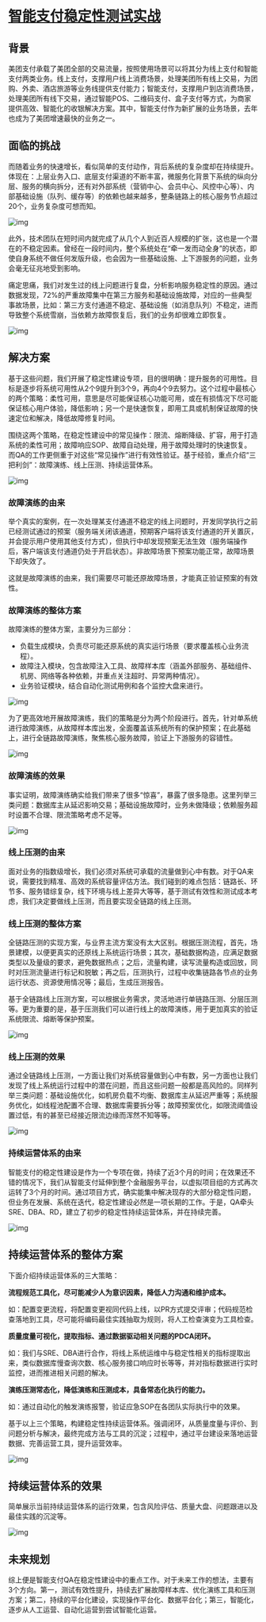 # [智能支付稳定性测试实战](https://tech.meituan.com/2018/12/13/smart-payment.html)

## 背景

美团支付承载了美团全部的交易流量，按照使用场景可以将其分为线上支付和智能支付两类业务。线上支付，支撑用户线上消费场景，处理美团所有线上交易，为团购、外卖、酒店旅游等业务线提供支付能力；智能支付，支撑用户到店消费场景，处理美团所有线下交易，通过智能POS、二维码支付、盒子支付等方式，为商家提供高效、智能化的收银解决方案。其中，智能支付作为新扩展的业务场景，去年也成为了美团增速最快的业务之一。

## 面临的挑战

而随着业务的快速增长，看似简单的支付动作，背后系统的复杂度却在持续提升。体现在：上层业务入口、底层支付渠道的不断丰富，微服务化背景下系统的纵向分层、服务的横向拆分，还有对外部系统（营销中心、会员中心、风控中心等）、内部基础设施（队列、缓存等）的依赖也越来越多，整条链路上的核心服务节点超过20个，业务复杂度可想而知。

![img](https://awps-assets.meituan.net/mit-x/blog-images-bundle-2018b/547a1d47.png)

此外，技术团队在短时间内就完成了从几个人到近百人规模的扩张，这也是一个潜在的不稳定因素。曾经在一段时间内，整个系统处在“牵一发而动全身”的状态，即使自身系统不做任何发版升级，也会因为一些基础设施、上下游服务的问题，业务会毫无征兆地受到影响。

痛定思痛，我们对发生过的线上问题进行复盘，分析影响服务稳定性的原因。通过数据发现，72%的严重故障集中在第三方服务和基础设施故障，对应的一些典型事故场景，比如：第三方支付通道不稳定、基础设施（如消息队列）不稳定，进而导致整个系统雪崩，当依赖方故障恢复后，我们的业务却很难立即恢复。

![img](https://awps-assets.meituan.net/mit-x/blog-images-bundle-2018b/37ad8dfe.png)

## 解决方案

基于这些问题，我们开展了稳定性建设专项，目的很明确：提升服务的可用性。目标是逐步将系统可用性从2个9提升到3个9，再向4个9去努力。这个过程中最核心的两个策略：柔性可用，意思是尽可能保证核心功能可用，或在有损情况下尽可能保证核心用户体验，降低影响；另一个是快速恢复，即用工具或机制保证故障的快速定位和解决，降低故障修复时间。

围绕这两个策略，在稳定性建设中的常见操作：限流、熔断降级、扩容，用于打造系统的柔性可用；故障响应SOP、故障自动处理，用于故障处理时的快速恢复。而QA的工作更侧重于对这些“常见操作”进行有效性验证。基于经验，重点介绍“三把利剑”：故障演练、线上压测、持续运营体系。

![img](https://awps-assets.meituan.net/mit-x/blog-images-bundle-2018b/3befdfed.png)

### 故障演练的由来

举个真实的案例，在一次处理某支付通道不稳定的线上问题时，开发同学执行之前已经测试通过的预案（服务端关闭该通道，预期客户端将该支付通道的开关置灰，并会提示用户使用其他支付方式），但执行中却发现预案无法生效（服务端操作后，客户端该支付通道仍处于开启状态）。非故障场景下预案功能正常，故障场景下却失效了。

这就是故障演练的由来，我们需要尽可能还原故障场景，才能真正验证预案的有效性。

### 故障演练的整体方案

故障演练的整体方案，主要分为三部分：

- 负载生成模块，负责尽可能还原系统的真实运行场景（要求覆盖核心业务流程）。
- 故障注入模块，包含故障注入工具、故障样本库（涵盖外部服务、基础组件、机房、网络等各种依赖，并重点关注超时、异常两种情况）。
- 业务验证模块，结合自动化测试用例和各个监控大盘来进行。

![img](https://awps-assets.meituan.net/mit-x/blog-images-bundle-2018b/ddad6011.png)

为了更高效地开展故障演练，我们的策略是分为两个阶段进行。首先，针对单系统进行故障演练，从故障样本库出发，全面覆盖该系统所有的保护预案；在此基础上，进行全链路故障演练，聚焦核心服务故障，验证上下游服务的容错性。

![img](https://awps-assets.meituan.net/mit-x/blog-images-bundle-2018b/1a937729.png)

### 故障演练的效果

事实证明，故障演练确实给我们带来了很多“惊喜”，暴露了很多隐患。这里列举三类问题：数据库主从延迟影响交易；基础设施故障时，业务未做降级；依赖服务超时设置不合理、限流策略考虑不足等。

![img](https://awps-assets.meituan.net/mit-x/blog-images-bundle-2018b/ffc61b5d.png)

### 线上压测的由来

面对业务的指数级增长，我们必须对系统可承载的流量做到心中有数。对于QA来说，需要找到精准、高效的系统容量评估方法。我们碰到的难点包括：链路长、环节多、服务错综复杂，线下环境与线上差异大等等，基于测试有效性和测试成本考虑，我们决定要做线上压测，而且要实现全链路的线上压测。

### 线上压测的整体方案

全链路压测的实现方案，与业界主流方案没有太大区别。根据压测流程，首先，场景建模，以便更真实的还原线上系统运行场景；其次，基础数据构造，应满足数据类型以及量级的要求，避免数据热点；之后，流量构建，读写流量构造或回放，同时对压测流量进行标记和脱敏；再之后，压测执行，过程中收集链路各节点的业务运行状态、资源使用情况等；最后，生成压测报告。

基于全链路线上压测方案，可以根据业务需求，灵活地进行单链路压测、分层压测等。更为重要的是，基于压测我们可以进行线上的故障演练，用于更加真实的验证系统限流、熔断等保护预案。

![img](https://awps-assets.meituan.net/mit-x/blog-images-bundle-2018b/cb268ee2.png)

### 线上压测的效果

通过全链路线上压测，一方面让我们对系统容量做到心中有数，另一方面也让我们发现了线上系统运行过程中的潜在问题，而且这些问题一般都是高风险的。同样列举三类问题：基础设施优化，如机房负载不均衡、数据库主从延迟严重等；系统服务优化，如线程池配置不合理、数据库需要拆分等；故障预案优化，如限流阈值设置过低，有的甚至已经接近限流边缘而浑然不知等等。

![img](https://awps-assets.meituan.net/mit-x/blog-images-bundle-2018b/fc67c5a0.png)

### 持续运营体系的由来

智能支付的稳定性建设是作为一个专项在做，持续了近3个月的时间；在效果还不错的情况下，我们从智能支付延伸到整个金融服务平台，以虚拟项目组的方式再次运转了3个月的时间。通过项目方式，确实能集中解决现存的大部分稳定性问题，但业务在发展、系统在迭代，稳定性建设必然是一项长期的工作。于是，QA牵头SRE、DBA、RD，建立了初步的稳定性持续运营体系，并在持续完善。

![img](https://awps-assets.meituan.net/mit-x/blog-images-bundle-2018b/85071c4b.png)

## 持续运营体系的整体方案

下面介绍持续运营体系的三大策略：

**流程规范工具化，尽可能减少人为意识因素，降低人力沟通和维护成本。**

如：配置变更流程，将配置变更视同代码上线，以PR方式提交评审；代码规范检查落地到工具，尽可能将编码最佳实践抽取为规则，将人工检查演变为工具检查。

**质量度量可视化，提取指标、通过数据驱动相关问题的PDCA闭环。**

如：我们与SRE、DBA进行合作，将线上系统运维中与稳定性相关的指标提取出来，类似数据库慢查询次数、核心服务接口响应时长等等，并对指标数据进行实时监控，进而推进相关问题的解决。

**演练压测常态化，降低演练和压测成本，具备常态化执行的能力。**

如：通过自动化的触发演练报警，验证应急SOP在各团队实际执行中的效果。

基于以上三个策略，构建稳定性持续运营体系。强调闭环，从质量度量与评价、到问题分析与解决，最终完成方法与工具的沉淀；过程中，通过平台建设来落地运营数据、完善运营工具，提升运营效率。

![img](https://awps-assets.meituan.net/mit-x/blog-images-bundle-2018b/43337db0.png)

## 持续运营体系的效果

简单展示当前持续运营体系的运行效果，包含风险评估、质量大盘、问题跟进以及最佳实践的沉淀等。

![img](https://awps-assets.meituan.net/mit-x/blog-images-bundle-2018b/10481fe8.png)

## 未来规划

综上便是智能支付QA在稳定性建设中的重点工作。对于未来工作的想法，主要有3个方向。第一，测试有效性提升，持续去扩展故障样本库、优化演练工具和压测方案；第二，持续的平台化建设，实现操作平台化、数据平台化；第三，智能化，逐步从人工运营、自动化运营到尝试智能化运营。
